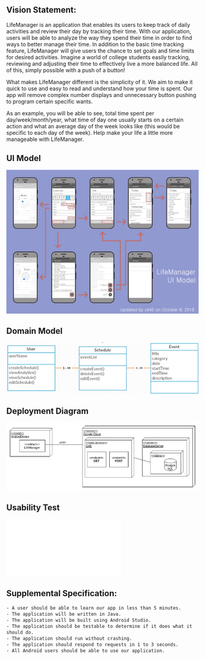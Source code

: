 ## Vision Statement:

LifeManager is an application that enables its users to keep track of daily activities and review their day by tracking their time. With our application, users will be able to analyze the way they spend their time in order to find ways to better manage their time. In addition to the basic time tracking feature, LifeManager will give users the chance to set goals and time limits for desired activities. Imagine a world of college students easily tracking, reviewing and adjusting their time to effectively live a more balanced life. All of this, simply possible with a push of a button!

What makes LifeManager different is the simplicity of it. We aim to make it quick to use and easy to read and understand how your time is spent. Our app will remove complex number displays and unnecessary button pushing to program certain specific wants.

As an example, you will be able to see, total time spent per day/week/month/year, what time of day one usually starts on a certain action and what an average day of the week looks like (this would be specific to each day of the week). Help make your life a little more manageable with LifeManager.

## UI Model
![UI Model](uimodel.jpg)


## Domain Model
![Domain Model](domainModel.jpg)

## Deployment Diagram
![Deployment Diagram](deploymentdiagram.jpg)

## Usability Test
![Usability Test Report](Usability_Test_Report.pdf)


## Supplemental Specification:
    - A user should be able to learn our app in less than 5 minutes.
    - The application will be written in Java.
    - The application will be built using Android Studio.
    - The application should be testable to determine if it does what it should do.
    - The application should run without crashing.
    - The application should respond to requests in 1 to 3 seconds.
    - All Android users should be able to use our application.
